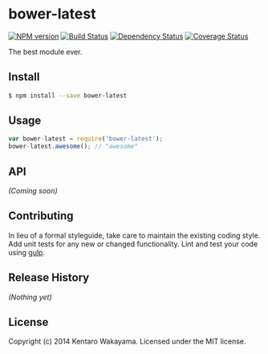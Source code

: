 # bower-latest 
[![NPM version][npm-image]][npm-url] [![Build Status][travis-image]][travis-url] [![Dependency Status][daviddm-url]][daviddm-image] [![Coverage Status][coveralls-image]][coveralls-url]

The best module ever.


## Install

```bash
$ npm install --save bower-latest
```


## Usage

```javascript
var bower-latest = require('bower-latest');
bower-latest.awesome(); // "awesome"
```

## API

_(Coming soon)_


## Contributing

In lieu of a formal styleguide, take care to maintain the existing coding style. Add unit tests for any new or changed functionality. Lint and test your code using [gulp](http://gulpjs.com/).


## Release History

_(Nothing yet)_


## License

Copyright (c) 2014 Kentaro Wakayama. Licensed under the MIT license.



[npm-url]: https://npmjs.org/package/bower-latest
[npm-image]: https://badge.fury.io/js/bower-latest.svg
[travis-url]: https://travis-ci.org/kwakayama/bower-latest
[travis-image]: https://travis-ci.org/kwakayama/bower-latest.svg?branch=master
[daviddm-url]: https://david-dm.org/kwakayama/bower-latest.svg?theme=shields.io
[daviddm-image]: https://david-dm.org/kwakayama/bower-latest
[coveralls-url]: https://coveralls.io/r/kwakayama/bower-latest
[coveralls-image]: https://coveralls.io/repos/kwakayama/bower-latest/badge.png
